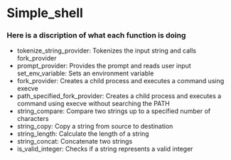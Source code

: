# Simple_shell

### Here is a discription of what each function is doing
*  tokenize_string_provider:
	Tokenizes the input string and calls fork_provider
*  prompt_provider:
	Provides the prompt and reads user input
set_env_variable:
	 Sets an environment variable
*  fork_provider:
	Creates a child process and executes a command using execve
*  path_specified_fork_provider:
	Creates a child process and executes a command using execve without searching the PATH
*  string_compare:
	Compare two strings up to a specified number of characters
* string_copy:
	Copy a string from source to destination
*  string_length:
	Calculate the length of a string
*  string_concat:
	Concatenate two strings
*  is_valid_integer:
	Checks if a string represents a valid integer
